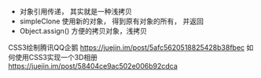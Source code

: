 - 对象引用传递， 其实就是一种浅拷贝
- simpleClone 使用新的对象， 得到原有对象的所有， 并返回
- Object.assign() 方便的拷贝对象，浅拷贝

CSS3绘制腾讯QQ企鹅 https://juejin.im/post/5afc5620518825428b38fbec
如何使用CSS3实现一个3D相册 https://juejin.im/post/58404ce9ac502e006b92cdca